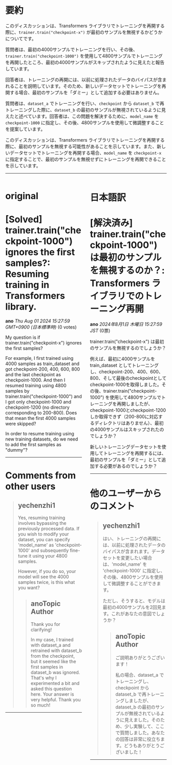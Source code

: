 # 要約 
このディスカッションは、Transformers ライブラリでトレーニングを再開する際に、`trainer.train("checkpoint-x")` が最初のサンプルを無視するかどうかについてです。

質問者は、最初の4000サンプルでトレーニングを行い、その後、`trainer.train("checkpoint-1000")` を使用して4800サンプルでトレーニングを再開したところ、最初の4000サンプルがスキップされたように見えたと報告しています。

回答者は、トレーニングの再開には、以前に処理されたデータのバイパスが含まれることを説明しています。そのため、新しいデータセットでトレーニングを再開する場合、最初のサンプルを「ダミー」として追加する必要はありません。

質問者は、`dataset_a` でトレーニングを行い、`checkpoint` から `dataset_b` で再トレーニングした際に、`dataset_b` の最初のサンプルが無視されているように見えたと述べています。回答者は、この問題を解決するために、`model_name` を `checkpoint-1000` に指定し、その後、4800サンプルを使用して微調整することを提案しています。

このディスカッションは、Transformers ライブラリでトレーニングを再開する際に、最初のサンプルを無視する可能性があることを示しています。また、新しいデータセットでトレーニングを再開する場合、`model_name` を `checkpoint-x` に指定することで、最初のサンプルを無視せずにトレーニングを再開できることを示しています。


---


<style>
.column-left{
  float: left;
  width: 47.5%;
  text-align: left;
}
.column-right{
  float: right;
  width: 47.5%;
  text-align: left;
}
.column-one{
  float: left;
  width: 100%;
  text-align: left;
}
</style>


<div class="column-left">

# original

# [Solved] trainer.train("checkpoint-1000") ignores the first samples?: Resuming training in Transformers library. 

**ano** *Thu Aug 01 2024 15:27:59 GMT+0900 (日本標準時)* (0 votes)

My question is if trainer.train("checkpoint-x") ignores the first samples?

For example, I first trained using 4000 samples as train_dataset and got checkpoint-200, 400, 600, 800 and the last checkpoint as checkpoint-1000. And then I resumed training using 4800 samples by trainer.train("checkpoint-1000") and I got only checkpoint-1000 and checkpoint-1200 (no directory corresponding to 200-800). Does that mean the first 4000 samples were skipped?

In order to resume training using new training datasets, do we need to add the first samples as "dummy"? 



---

 # Comments from other users

> ## yechenzhi1
> 
> Yes, resuming training involves bypassing the previously processed data. If you wish to modify your dataset, you can specify 'model_name' as 'checkpoint-1000' and subsequently fine-tune it using your 4800 samples.
> 
> However, if you do so, your model will see the 4000 samples twice, is this what you want?
> 
> 
> 
> > ## anoTopic Author
> > 
> > Thank you for clarifying!
> > 
> > In my case, I trained with dataset_a and retrained with dataset_b from the checkpoint, but it seemed like the first samples in dataset_b was ignored. That's why I experimented a bit and asked this question here. Your answer is very helpful. Thank you so much!
> > 
> > 
> > 


---



</div>
<div class="column-right">

# 日本語訳

# [解決済み] trainer.train("checkpoint-1000") は最初のサンプルを無視するのか？: Transformers ライブラリでのトレーニング再開

**ano** *2024年8月1日 木曜日 15:27:59 JST* (0票)

trainer.train("checkpoint-x") は最初のサンプルを無視するのでしょうか？

例えば、最初に4000サンプルを train_dataset としてトレーニングし、checkpoint-200、400、600、800、そして最後のcheckpointとしてcheckpoint-1000を取得しました。その後、trainer.train("checkpoint-1000") を使用して4800サンプルでトレーニングを再開しましたが、checkpoint-1000とcheckpoint-1200しか取得できず（200-800に対応するディレクトリはありません）、最初の4000サンプルはスキップされたのでしょうか？

新しいトレーニングデータセットを使用してトレーニングを再開するには、最初のサンプルを「ダミー」として追加する必要があるのでしょうか？

---
# 他のユーザーからのコメント

> ## yechenzhi1
> 
> はい、トレーニングの再開には、以前に処理されたデータのバイパスが含まれます。データセットを変更したい場合は、'model_name' を 'checkpoint-1000' に指定し、その後、4800サンプルを使用して微調整することができます。
> 
> ただし、そうすると、モデルは最初の4000サンプルを2回見ます。これがあなたの意図でしょうか？
> 
> 
> 
> > ## anoTopic Author
> > 
> > ご説明ありがとうございます！
> > 
> > 私の場合、dataset_a でトレーニングし、checkpoint から dataset_b で再トレーニングしましたが、dataset_b の最初のサンプルが無視されているように見えました。そのため、少し実験して、ここで質問しました。あなたの回答は非常に役立ちます。どうもありがとうございました！
> > 
> > 
> > 
--- 



</div>